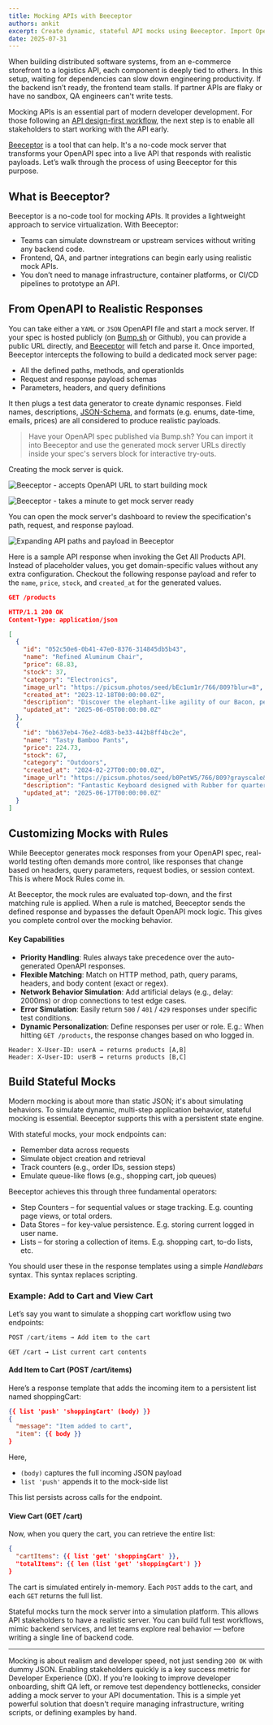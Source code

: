 ```yaml
---
title: Mocking APIs with Beeceptor
authors: ankit
excerpt: Create dynamic, stateful API mocks using Beeceptor. Import OpenAPI specs, simulate real-world workflows, and test with context-aware responses.
date: 2025-07-31
---
```


When building distributed software systems, from an e-commerce storefront to a logistics API, each component is deeply tied to others. In this setup, waiting for dependencies can slow down engineering productivity. If the backend isn’t ready, the frontend team stalls. If partner APIs are flaky or have no sandbox, QA engineers can't write tests.

Mocking APIs is an essential part of modern developer development. For those following an [API design-first workflow](_guides/api-basics/dev-guide-api-design-first.md), the next step is to enable all stakeholders to start working with the API early.

[Beeceptor](https://beeceptor.com/openapi-mock-server/) is a tool that can help. It's a no-code mock server that transforms your OpenAPI spec into a live API that responds with realistic payloads. Let’s walk through the process of using Beeceptor for this purpose.

## What is Beeceptor?

Beeceptor is a no-code tool for mocking APIs. It provides a lightweight approach to service virtualization. With Beeceptor:

- Teams can simulate downstream or upstream services without writing any backend code.
- Frontend, QA, and partner integrations can begin early using realistic mock APIs.
- You don’t need to manage infrastructure, container platforms, or CI/CD pipelines to prototype an API.

## From OpenAPI to Realistic Responses

 You can take either a `YAML` or `JSON` OpenAPI file and start a mock server. If your spec is hosted publicly (on [Bump.sh](https://bump.sh/) or Github), you can provide a public URL directly, and [Beeceptor](https://beeceptor.com/openapi-mock-server/) will fetch and parse it. Once imported, Beeceptor intercepts the following to build a dedicated mock server page:
- All the defined paths, methods, and operationIds
- Request and response payload schemas
- Parameters, headers, and query definitions

It then plugs a test data generator to create dynamic responses. Field names, descriptions, [JSON-Schema](_guides/openapi/specification/v3.1/data-models/json-schema.md), and formats (e.g. enums, date-time, emails, prices) are all considered to produce realistic payloads.

> Have your OpenAPI spec published via Bump.sh? You can import it into Beeceptor and use the generated mock server URLs directly inside your spec's servers block for interactive try-outs.

Creating the mock server is quick.

![Beeceptor - accepts OpenAPI URL to start building mock](/images/guides/mock-with-beeceptor/beeceptor-openapi-url.png)

![Beeceptor - takes a minute to get mock server ready](/images/guides/mock-with-beeceptor/beeceptor-mock-server-created.png)

You can open the mock server's dashboard to review the specification's path, request, and response payload.

![Expanding API paths and payload in Beeceptor](/images/guides/mock-with-beeceptor/beeceptor-openapi-paths-expanded.gif)

Here is a sample API response when invoking the Get All Products API. Instead of placeholder values, you get domain-specific values without any extra configuration. Checkout the following response payload and refer to the `name`, `price`, `stock`, and `created_at` for the generated values.

```json
GET /products

HTTP/1.1 200 OK
Content-Type: application/json

[
  {
    "id": "052c50e6-0b41-47e0-8376-314845db5b43",
    "name": "Refined Aluminum Chair",
    "price": 68.83,
    "stock": 37,
    "category": "Electronics",
    "image_url": "https://picsum.photos/seed/bEc1um1r/766/809?blur=8",
    "created_at": "2023-12-18T00:00:00.0Z",
    "description": "Discover the elephant-like agility of our Bacon, perfect for rich users",
    "updated_at": "2025-06-05T00:00:00.0Z"
  },
  {
    "id": "bb637eb4-76e2-4d83-be33-442b8ff4bc2e",
    "name": "Tasty Bamboo Pants",
    "price": 224.73,
    "stock": 67,
    "category": "Outdoors",
    "created_at": "2024-02-27T00:00:00.0Z",
    "image_url": "https://picsum.photos/seed/b0PetW5/766/809?grayscale&blur=7",
    "description": "Fantastic Keyboard designed with Rubber for quarterly performance",
    "updated_at": "2025-06-17T00:00:00.0Z"
  }
]
```

## Customizing Mocks with Rules

While Beeceptor generates mock responses from your OpenAPI spec, real-world testing often demands more control, like responses that change based on headers, query parameters, request bodies, or session context. This is where Mock Rules come in.

At Beeceptor, the mock rules are evaluated top-down, and the first matching rule is applied. When a rule is matched, Beeceptor sends the defined response and bypasses the default OpenAPI mock logic. This gives you complete control over the mocking behavior.

#### Key Capabilities

- **Priority Handling**: Rules always take precedence over the auto-generated OpenAPI responses.
- **Flexible Matching**: Match on HTTP method, path, query params, headers, and body content (exact or regex).
- **Network Behavior Simulation**: Add artificial delays (e.g., delay: 2000ms) or drop connections to test edge cases.
- **Error Simulation**: Easily return `500` / `401` / `429` responses under specific test conditions.
- **Dynamic Personalization**: Define responses per user or role. E.g.: When hitting `GET /products`, the response changes based on who logged in.
```
Header: X-User-ID: userA → returns products [A,B]
Header: X-User-ID: userB → returns products [B,C]
```

## Build Stateful Mocks

Modern mocking is about more than static JSON; it's about simulating behaviors. To simulate dynamic, multi-step application behavior, stateful mocking is essential. Beeceptor supports this with a persistent state engine.

With stateful mocks, your mock endpoints can:

- Remember data across requests
- Simulate object creation and retrieval
- Track counters (e.g., order IDs, session steps)
- Emulate queue-like flows (e.g., shopping cart, job queues)

Beeceptor achieves this through three fundamental operators:

- Step Counters – for sequential values or stage tracking. E.g. counting page views, or total orders.
- Data Stores – for key-value persistence. E.g. storing current logged in user name.
- Lists – for storing a collection of items. E.g. shopping cart, to-do lists, etc.

You should user these in the response templates using a simple _Handlebars_ syntax. This syntax replaces scripting.


### Example: Add to Cart and View Cart

Let’s say you want to simulate a shopping cart workflow using two endpoints:

```js
POST /cart/items → Add item to the cart
```

```
GET /cart → List current cart contents
```

#### Add Item to Cart (POST /cart/items)

Here’s a response template that adds the incoming item to a persistent list named shoppingCart:

```json
{{ list 'push' 'shoppingCart' (body) }}
{
  "message": "Item added to cart",
  "item": {{ body }}
}
```

Here, 
- `(body)` captures the full incoming JSON payload
- `list 'push'` appends it to the mock-side list

This list persists across calls for the endpoint.

#### View Cart (GET /cart)

Now, when you query the cart, you can retrieve the entire list:

```json
{
  "cartItems": {{ list 'get' 'shoppingCart' }},
  "totalItems": {{ len (list 'get' 'shoppingCart') }}
}
```

The cart is simulated entirely in-memory. Each `POST` adds to the cart, and each `GET` returns the full list.

Stateful mocks turn the mock server into a simulation platform. This allows API stakeholders to have a realistic server. You can build full test workflows, mimic backend services, and let teams explore real behavior — before writing a single line of backend code.

---

Mocking is about realism and developer speed, not just sending  `200 OK` with dummy JSON. Enabling stakeholders quickly is a key success metric for Developer Experience (DX). If you're looking to improve developer onboarding, shift QA left, or remove test dependency bottlenecks, consider adding a mock server to your API documentation. This is a simple yet powerful solution that doesn't require managing infrastructure, writing scripts, or defining examples by hand.
